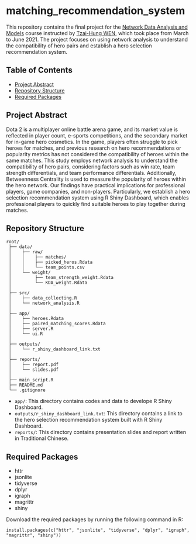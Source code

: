 # matching_recommendation_system

This repository contains the final project for the [Network Data Analysis and Models](https://wenlab501.github.io/teaching.html#_8) course instructed by [Tzai-Hung WEN](https://homepage.ntu.edu.tw/~wenthung/index.htm), which took place from March to June 2021. The project focuses  on using network analysis to understand the compatibility of hero pairs and establish a hero selection recommendation system.

## Table of Contents

- [Project Abstract](#project-abstract)
- [Repository Structure](#repository-structure)
- [Required Packages](#required-packages)

## Project Abstract

Dota 2 is a multiplayer online battle arena game, and its market value is reflected in player count, e-sports competitions, and the secondary market for in-game hero cosmetics. In the game, players often struggle to pick heroes for matches, and previous research on hero recommendations or popularity metrics has not considered the compatibility of heroes within the same matches. This study employs network analysis to understand the compatibility of hero pairs, considering factors such as win rate, team strength differentials, and team performance differentials. Additionally, Betweenness Centrality is used to measure the popularity of heroes within the hero network. Our findings have practical implications for professional players, game companies, and non-players. Particularly, we establish a hero selection recommendation system using R Shiny Dashboard, which enables professional players to quickly find suitable heroes to play together during matches.

## Repository Structure

```plaintext
root/
 ├── data/                       
 │    ├── raw/
 │    │    ├── matches/
 │    │    ├── picked_heros.Rdata
 │    │    └── team_points.csv
 │    └── weight/
 │         ├── team_strength_weight.Rdata
 │         └── KDA_weight.Rdata
 │
 ├── src/ 
 │    ├── data_collecting.R
 │    └── network_analysis.R
 │
 ├── app/
 │    ├── heroes.Rdata
 │    ├── paired_matching_scores.Rdata
 │    ├── server.R
 │    └── ui.R
 │
 ├── outputs/
 │    └── r_shiny_dashboard_link.txt
 │
 ├── reports/                    
 │    ├── report.pdf
 │    └── slides.pdf
 │
 ├── main_script.R
 ├── README.md               
 └── .gitignore   
```

- `app/`: This directory contains codes and data to develope R Shiny Dashboard.
- `outputs/r_shiny_dashboard_link.txt`: This directory contains a link to the hero selection recommendation system built with R Shiny Dashboard.
- `reports/`: This directory contains presentation slides and report written in Traditional Chinese.

## Required Packages

- httr
- jsonlite
- tidyverse
- dplyr
- igraph
- magrittr
- shiny

Download the required packages by running the following command in R:

``` plaintext
install.packages(c("httr", "jsonlite", "tidyverse", "dplyr", "igraph", "magrittr", "shiny"))
```
